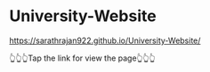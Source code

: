 # University-Website

https://sarathrajan922.github.io/University-Website/

👆👆👆Tap the link for view the page👆👆👆
